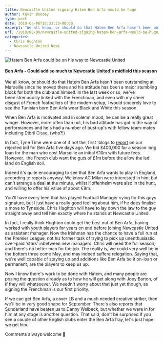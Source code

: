 ```yaml
---
title: Newcastle United signing Hatem Ben Arfa would be huge
author: Kevin Doocey
type: post
date: 2010-08-08T16:33:23+00:00
excerpt: "We all know, or should do that Hatem Ben Arfa hasn't been outstanding at Marseille since he moved there and his attitude has been a major stumbling block for both.."
url: /2010/08/08/newcastle-united-signing-hatem-ben-arfa-would-be-huge/
categories:
  - Chris Hughton
  - Newcastle United News
---
```


![Hatem Ben Arfa could be on his way to Newcastle United](https://static.guim.co.uk/sys-images/Admin/BkFill/Default_image_group/2010/8/8/1281280948258/Hatem-Ben-Arfa-006.jpg "Hatem Ben Arfa")

#### Ben Arfa - Could add so much to Newcastle United's midfield this season

We all know, or should do that Hatem Ben Arfa hasn't been outstanding at Marseille since he moved there and his attitude has been a major stumbling block for both the club and himself. In the last week or so, we've been strenuously linked with the Frenchman, and even with my sheer disgust of French footballers of the modern setup, I would sincerely love  to see the Tunisian born Ben Arfa wear Black and White this season.

When Ben Arfa is motivated and in solemn mood, he can be a really great winger. However, more often than not, his bad attitude has got in the way of performances and he's had a number of bust-up's with fellow team-mates including Djbril Cisse. (who?!)

In fact, Tyne Time were one of if not the, first 'blogs to [report](https://www.tynetime.com/2010/08/03/newcastle-united-have-cash-offer-for-ben-arfa-rejected-but-talks-continue/ "report") on our rejected bid for Ben Arfa five days ago. We bid £400,000 for a season long loan for the man who cost Marseille an initial €10m with future fees. However,  the French club want the guts of £1m before the allow the lad land on English soil.

Indeed it's quite encouraging to see that Ben Arfa wants to play in England, according to reports anyway. We know AC Milan were interested in him, but can't arrange a deal at the minute, whilst Hoffenheim were also in the hunt, and willing to offer his value of about €8m.

You'll have every teen that has played Football Manager vying for this guys signature, but I just have a really good feeling about him, if he does finalise a move to Tyneside. Chris Hughton will have to lay down the law to the guy straight away and tell him exactly where he stands at Newcastle United.

In fact, I really think Hughton could get the best out of Ben Arfa, having worked with youth players for years on end before joining Newcastle United as assistant manager. Now the Irishman has the chance to have a full run at the Premier League, not his former task of trying to pick up unenthusiastic over-paid 'stars' inbetween new managers. Chris will need the full season, and there's no better man for the job. The reality is, we could very well be in the bottom three come May, and may indeed suffere relegation. Saying that, we're well capable of staying up and additions like Ben Arfa be it on-loan or permanent, are the players to keep us up.

Now I know there's work to be done with Hatem, and many people are posing the question already as to how he will get along with Joey Barton, of if they will whatsoever. We needn't worry about that just yet though, as signing the Frenchman is our first priority.

If we can get Ben Arfa, a cover LB and a much needed creative striker, then we'll be in very good shape for September. There's also reports that Sunderland have beaten us to Danny Welbeck, but whether we were in for him at any stage is another question. That said, don't be surprised if you see a couple of other English clubs enter the Ben Arfa fray, let's just hope we get him.

Comments always welcome 🙂
